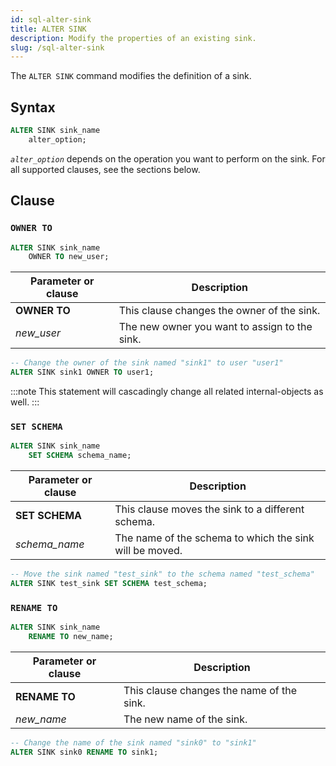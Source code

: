 ```yaml
---
id: sql-alter-sink
title: ALTER SINK
description: Modify the properties of an existing sink.
slug: /sql-alter-sink
---
```

<head>
  <link rel="canonical" href="https://docs.risingwave.com/docs/current/sql-alter-sink/" />
</head>

The `ALTER SINK` command modifies the definition of a sink.

## Syntax

```sql
ALTER SINK sink_name 
    alter_option;
```

*`alter_option`* depends on the operation you want to perform on the sink. For all supported clauses, see the sections below.

## Clause

### `OWNER TO`

```sql title=Syntax
ALTER SINK sink_name
    OWNER TO new_user;
```

|Parameter or clause        | Description           |
|---------------------------|-----------------------|
|**OWNER TO**|This clause changes the owner of the sink.|
|*new_user*|The new owner you want to assign to the sink.|

```sql title=Example
-- Change the owner of the sink named "sink1" to user "user1"
ALTER SINK sink1 OWNER TO user1;
```

:::note
This statement will cascadingly change all related internal-objects as well.
:::

### `SET SCHEMA`

```sql title=Syntax
ALTER SINK sink_name
    SET SCHEMA schema_name;
```

|Parameter or clause        | Description           |
|---------------------------|-----------------------|
|**SET SCHEMA**|This clause moves the sink to a different schema.|
|*schema_name*|The name of the schema to which the sink will be moved.|

```sql title=Example
-- Move the sink named "test_sink" to the schema named "test_schema"
ALTER SINK test_sink SET SCHEMA test_schema;
```

### `RENAME TO`

```sql title=Syntax
ALTER SINK sink_name
    RENAME TO new_name;
```

|Parameter or clause        | Description           |
|---------------------------|-----------------------|
|**RENAME TO**|This clause changes the name of the sink.|
|*new_name*|The new name of the sink.|

```sql title=Example
-- Change the name of the sink named "sink0" to "sink1"
ALTER SINK sink0 RENAME TO sink1;
```
